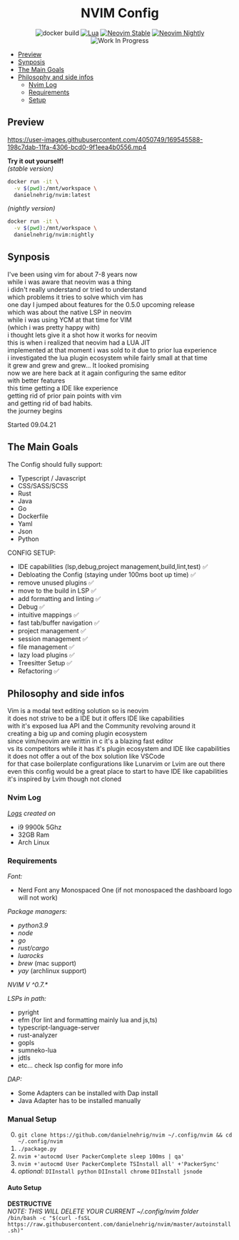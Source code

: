 <div align="center">

<h1>NVIM Config</h1>

![docker build](https://img.shields.io/github/workflow/status/danielnehrig/nvim/ci?label=build&logo=docker&style=for-the-badge)
[![Lua](https://img.shields.io/badge/Lua-blue.svg?style=for-the-badge&logo=lua)](http://www.lua.org)
[![Neovim Stable](https://img.shields.io/badge/Neovim%20Stable-green.svg?style=for-the-badge&logo=neovim)](https://neovim.io)
[![Neovim Nightly](https://img.shields.io/badge/Neovim%20Nightly-red.svg?style=for-the-badge&logo=neovim)](https://neovim.io)
![Work In Progress](https://img.shields.io/badge/Work%20In%20Progress-orange?style=for-the-badge)

</div>

- [Preview](#preview)
- [Synposis](#synposis)
- [The Main Goals](#the-main-goals)
- [Philosophy and side infos](#philosophy-and-side-infos)
  - [Nvim Log](#nvim-log)
  - [Requirements](#requirements)
  - [Setup](#setup)

## Preview

https://user-images.githubusercontent.com/4050749/169545588-198c7dab-11fa-4306-bcd0-9f1eea4b0556.mp4

__Try it out yourself!__\
_(stable version)_

```bash
docker run -it \
  -v $(pwd):/mnt/workspace \
  danielnehrig/nvim:latest
```

_(nightly version)_

```bash
docker run -it \
  -v $(pwd):/mnt/workspace \
  danielnehrig/nvim:nightly
```

## Synposis

I've been using vim for about 7-8 years now\
while i was aware that neovim was a thing\
i didn't really understand or tried to understand\
which problems it tries to solve which vim has\
one day I jumped about features for the 0.5.0 upcoming release\
which was about the native LSP in neovim\
while i was using YCM at that time for VIM\
(which i was pretty happy with)\
i thought lets give it a shot how it works for neovim\
this is when i realized that neovim had a LUA JIT\
implemented at that moment i was sold to it due to prior lua experience\
i investigated the lua plugin ecosystem while fairly small at that time\
it grew and grew and grew... It looked promising\
now we are here back at it again configuring the same editor\
with better features\
this time getting a IDE like experience\
getting rid of prior pain points with vim\
and getting rid of bad habits.\
the journey begins

Started 09.04.21

## The Main Goals

The Config should fully support:

- Typescript / Javascript
- CSS/SASS/SCSS
- Rust
- Java
- Go
- Dockerfile
- Yaml
- Json
- Python

CONFIG SETUP:

- IDE capabilities (lsp,debug,project management,build,lint,test) ✅
- Debloating the Config (staying under 100ms boot up time) ✅
- remove unused plugins ✅
- move to the build in LSP ✅
- add formatting and linting ✅
- Debug ✅
- intuitive mappings ✅
- fast tab/buffer navigation ✅
- project management ✅
- session management ✅
- file management ✅
- lazy load plugins ✅
- Treesitter Setup ✅
- Refactoring ✅

## Philosophy and side infos

Vim is a modal text editing solution so is neovim\
it does not strive to be a IDE but it offers IDE like capabilities\
with it's exposed lua API and the Community revolving around it\
creating a big up and coming plugin ecosystem\
since vim/neovim are writtin in c it's a blazing fast editor\
vs its competitors
while it has it's plugin ecosystem and IDE like capabilities\
it does not offer a out of the box solution like VSCode\
for that case boilerplate configurations like Lunarvim or Lvim are out there\
even this config would be a great place to start to have IDE like capabilities\
it's inspired by Lvim though not cloned

### Nvim Log

_[Logs](./nvim.log) created on_

- i9 9900k 5Ghz
- 32GB Ram
- Arch Linux

### Requirements

_Font:_

- Nerd Font any Monospaced One (if not monospaced the dashboard logo will not work)

_Package managers:_

- _python3.9_
- _node_
- _go_
- _rust/cargo_
- _luarocks_
- _brew_ (mac support)
- _yay_ (archlinux support)

_NVIM V ^0.7.\*_

_LSPs in path:_

- pyright
- efm (for lint and formatting mainly lua and js,ts)
- typescript-language-server
- rust-analyzer
- gopls
- sumneko-lua
- jdtls
- etc... check lsp config for more info

_DAP:_

- Some Adapters can be installed with Dap install
- Java Adapter has to be installed manually

### Manual Setup

0. `git clone https://github.com/danielnehrig/nvim ~/.config/nvim && cd ~/.config/nvim`
1. `./package.py`
2. `nvim +'autocmd User PackerComplete sleep 100ms | qa'`
3. `nvim +'autocmd User PackerComplete TSInstall all' +'PackerSync'`
4. _optional:_ `DIInstall python` `DIInstall chrome` `DIInstall jsnode`

#### Auto Setup

__DESTRUCTIVE__\
_NOTE: THIS WILL DELETE YOUR CURRENT ~/.config/nvim folder_\
`/bin/bash -c "$(curl -fsSL https://raw.githubusercontent.com/danielnehrig/nvim/master/autoinstall.sh)"`
